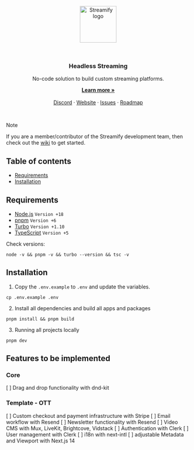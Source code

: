 <br />
<br />
<p align="center">
  <img alt="Streamify logo" src="https://d2fplzddl6myl4.cloudfront.net/logo/streamify-logo-purpur.svg" height="100">
</p>
<br />
<h3 align="center">
  Headless Streaming
</h3>
<p align="center">
  No-code solution to build custom streaming platforms.
</p>
<p align="center">
    <a href="https://streamify.com"><strong>Learn more »</strong></a>
    <br />
    <br />
    <a href="https://discord.gg/Qct64q7z">Discord</a>
    ·
    <a href="https://streamify.com">Website</a>
    ·
    <a href="https://github.com/streamify-com/streamify.com/issues">Issues</a>
    ·
    <a href="https://streamifyplus.com/roadmap">Roadmap</a>
  </p>
<br />

> [!NOTE]
> If you are a member/contributor of the Streamify development team, then check out the [wiki](https://github.com/streamify-com/streamify.com/wiki) to get started.

## Table of contents

- [Requirements](#requirements)
- [Installation](#installation)

## Requirements

- [Node.js](https://nodejs.org/en/) `Version +18`
- [pnpm](https://pnpm.io/) `Version +6`
- [Turbo](https://turbo.build/) `Version +1.10`
- [TypeScript](http://typescriptlang.org) `Version +5`

Check versions:

```
node -v && pnpm -v && turbo --version && tsc -v
```

## Installation

1. Copy the `.env.example` to `.env` and update the variables.
```
cp .env.example .env
```
2. Install all dependencies and build all apps and packages
```
pnpm install && pnpm build
```

3. Running all projects locally
```
pnpm dev
```

## Features to be implemented

### Core
[ ] Drag and drop functionality with dnd-kit

### Template - OTT
[ ] Custom checkout and payment infrastructure with Stripe
[ ] Email workflow with Resend
[ ] Newsletter functionality with Resend
[ ] Video CMS with Mux, LiveKit, Brightcove, Vidstack
[ ] Authentication with Clerk
[ ] User management with Clerk
[ ] i18n with next-intl
[ ] adjustable Metadata and Viewport with Next.js 14
